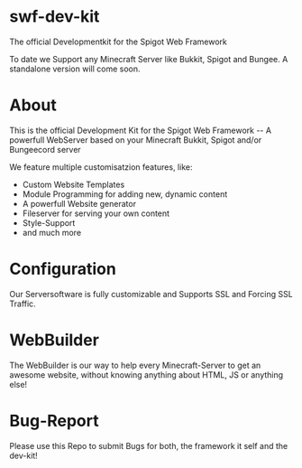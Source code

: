 # swf-dev-kit
The official Developmentkit for the Spigot Web Framework

To date we Support any Minecraft Server like Bukkit, Spigot and Bungee. A standalone version will come soon.

# About
This is the official Development Kit for the Spigot Web Framework -- A powerfull WebServer based on your Minecraft Bukkit, Spigot and/or Bungeecord server

We feature multiple customisatzion features, like:
- Custom Website Templates
- Module Programming for adding new, dynamic content
- A powerfull Website generator
- Fileserver for serving your own content
- Style-Support
- and much more

# Configuration
Our Serversoftware is fully customizable and Supports SSL and Forcing SSL Traffic.

# WebBuilder
The WebBuilder is our way to help every Minecraft-Server to get an awesome website, without knowing anything about HTML, JS or anything else!

# Bug-Report
Please use this Repo to submit Bugs for both, the framework it self and the dev-kit!
